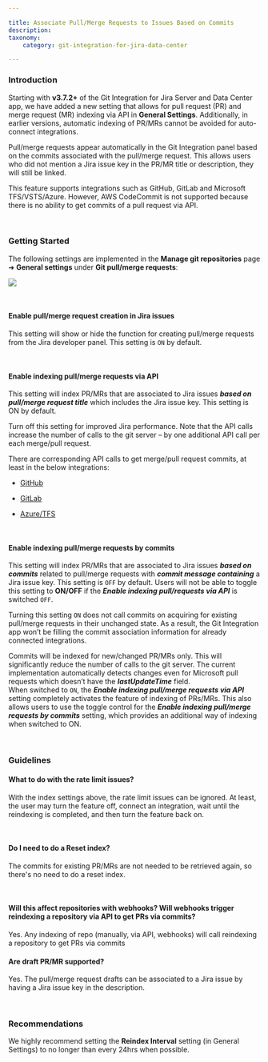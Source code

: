 ```yaml
---

title: Associate Pull/Merge Requests to Issues Based on Commits
description:
taxonomy:
    category: git-integration-for-jira-data-center

---
```


<!-- This falls under Features sidenav -->

### Introduction

Starting with **v3.7.2+** of the Git Integration for Jira Server and Data Center app, we have added a new setting that allows for pull request (PR) and merge request (MR) indexing via API in **General Settings**. Additionally, in earlier versions, automatic indexing of PR/MRs cannot be avoided for auto-connect integrations.

Pull/merge requests appear automatically in the Git Integration panel based on the commits associated with the pull/merge request. This allows users who did not mention a Jira issue key in the PR/MR title or description, they will still be linked.

<div class="bbb-callout bbb--alert">
    <div class="irow">
    <div class="ilogobox">
        <span class="logoimg"></span>
    </div>
    <div class="imsgbox">
        This feature supports integrations such as GitHub, GitLab and Microsoft TFS/VSTS/Azure. However, AWS CodeCommit is not supported because there is no ability to get commits of a pull request via API.
    </div>
    </div>
</div>

&nbsp;

### Getting Started

The following settings are implemented in the **Manage git repositories** page ➜ **General settings** under **Git pull/merge requests**:

![](/wp-content/uploads/gij-jira-server-general-settings-branch-pull-req-cfgs-c.png)

&nbsp;

#### Enable pull/merge request creation in Jira issues

This setting will show or hide the function for creating pull/merge requests from the Jira developer panel. This setting is `ON` by default.

&nbsp;

#### Enable indexing pull/merge requests via API

This setting will index PR/MRs that are associated to Jira issues _**based on pull/merge request title**_ which includes the Jira issue key. This setting is ON by default.

<div class="bbb-callout bbb--tip">
    <div class="irow">
    <div class="ilogobox">
        <span class="logoimg"></span>
    </div>
    <div class="imsgbox">
        Turn off this setting for improved Jira performance. Note that the API calls increase the number of calls to the git server – by one additional API call per each merge/pull request.
    </div>
    </div>
</div>

There are corresponding API calls to get merge/pull request commits, at least in the below integrations:

*   [GitHub](https://developer.github.com/v3/pulls/#list-commits-on-a-pull-request)

*   [GitLab](https://docs.gitlab.com/ee/api/merge_requests.html#get-single-mr-commits)

*   [Azure/TFS](https://docs.microsoft.com/en-us/rest/api/azure/devops/git/pull%20request%20commits/get%20pull%20request%20commits?view=azure-devops-rest-6.0#response)

&nbsp;

#### Enable indexing pull/merge requests by commits

This setting will index PR/MRs that are associated to Jira issues _**based on commits**_ related to pull/merge requests with _**commit message containing**_ a Jira issue key. This setting is `OFF` by default. Users will not be able to toggle this setting to **ON/OFF** if the _**Enable indexing pull/requests via API**_ is switched `OFF`.

Turning this setting `ON` does not call commits on acquiring for existing pull/merge requests in their unchanged state. As a result, the Git Integration app won’t be filling the commit association information for already connected integrations.

<div class="bbb-callout bbb--tip">
    <div class="irow">
    <div class="ilogobox">
        <span class="logoimg"></span>
    </div>
    <div class="imsgbox">
        Commits will be indexed for new/changed PR/MRs only. This will significantly reduce the number of calls to the git server. The current implementation automatically detects changes even for Microsoft pull requests which doesn’t have the <b><i>lastUpdateTime</i></b> field.
    </div>
    </div>
</div>

<div class="bbb-callout bbb--info">
    <div class="irow">
    <div class="ilogobox">
        <span class="logoimg"></span>
    </div>
    <div class="imsgbox">
        When switched to <code>ON</code>, the <b><i>Enable indexing pull/merge requests via API</i></b> setting completely activates the feature of indexing of PRs/MRs. This also allows users to use the toggle control for the <b><i>Enable indexing pull/merge requests by commits</i></b> setting, which provides an additional way of indexing when switched to ON.
    </div>
    </div>
</div>

&nbsp;

### Guidelines

#### What to do with the rate limit issues?

With the index settings above, the rate limit issues can be ignored. At least, the user may turn the feature off, connect an integration, wait until the reindexing is completed, and then turn the feature back on.

&nbsp;

#### Do I need to do a Reset index?

The commits for existing PR/MRs are not needed to be retrieved again, so there's no need to do a reset index.

&nbsp;

#### Will this affect repositories with webhooks? Will webhooks trigger reindexing a repository via API to get PRs via commits?

Yes. Any indexing of repo (manually, via API, webhooks) will call reindexing a repository to get PRs via commits

#### Are draft PR/MR supported?

Yes. The pull/merge request drafts can be associated to a Jira issue by having a Jira issue key in the description.

&nbsp;

### Recommendations

<div class="bbb-callout bbb--tip">
    <div class="irow">
    <div class="ilogobox">
        <span class="logoimg"></span>
    </div>
    <div class="imsgbox">
        We highly recommend setting the <b>Reindex Interval</b> setting (in General Settings) to no longer than every 24hrs when possible.
    </div>
    </div>
</div>

